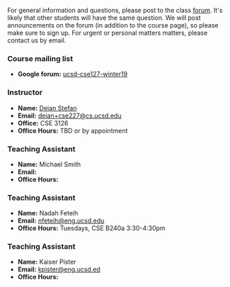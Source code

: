 For general information and questions, please post to the class
[forum](https://groups.google.com/forum/#!forum/ucsd-cse127-winter19).  It's
likely that other students will have the same question. We will post
announcements on the forum (in addition to the course page), so please make
sure to sign up.  For urgent or personal matters matters, please contact us by
email.

### Course mailing list

- **Google forum:** [ucsd-cse127-winter19](https://groups.google.com/forum/#!forum/ucsd-cse127-winter19)

### Instructor

- **Name:** [Deian Stefan](https://cseweb.ucsd.edu/~dstefan/)
- **Email:** <deian+cse227@cs.ucsd.edu>
- **Office:** CSE 3126 
- **Office Hours:** TBD or by appointment

### Teaching Assistant

- **Name:** Michael Smith 
- **Email:** 
- **Office Hours:** 

### Teaching Assistant

- **Name:** Nadah Feteih
- **Email:** nfeteih@eng.ucsd.edu
- **Office Hours:** Tuesdays, CSE B240a 3:30-4:30pm

### Teaching Assistant

- **Name:** Kaiser Pister
- **Email:** <kpister@eng.ucsd.ed>
- **Office Hours:** 
